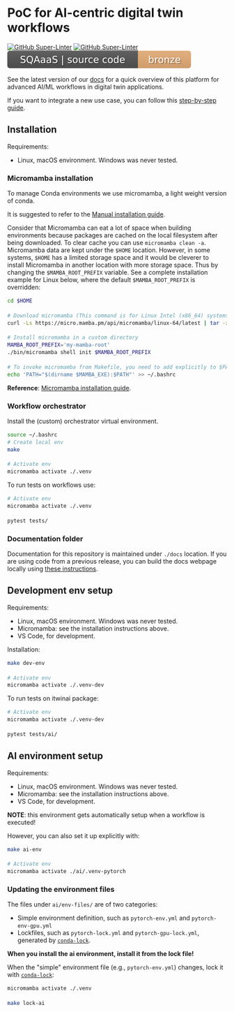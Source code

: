 # PoC for AI-centric digital twin workflows

[![GitHub Super-Linter](https://github.com/interTwin-eu/T6.5-AI-and-ML/actions/workflows/lint.yml/badge.svg)](https://github.com/marketplace/actions/super-linter)
[![GitHub Super-Linter](https://github.com/interTwin-eu/T6.5-AI-and-ML/actions/workflows/check-links.yml/badge.svg)](https://github.com/marketplace/actions/markdown-link-check)
 [![SQAaaS source code](https://github.com/EOSC-synergy/itwinai.assess.sqaaas/raw/main/.badge/status_shields.svg)](https://sqaaas.eosc-synergy.eu/#/full-assessment/report/https://raw.githubusercontent.com/eosc-synergy/itwinai.assess.sqaaas/main/.report/assessment_output.json)

See the latest version of our [docs](https://intertwin-eu.github.io/itwinai/)
for a quick overview of this platform for advanced AI/ML workflows in digital twin applications.

If you want to integrate a new use case, you can follow this
[step-by-step guide](https://intertwin-eu.github.io/itwinai/docs/How-to-use-this-software.html).

## Installation

Requirements:

- Linux, macOS environment. Windows was never tested.

### Micromamba installation

To manage Conda environments we use micromamba, a light weight version of conda.

It is suggested to refer to the
[Manual installation guide](https://mamba.readthedocs.io/en/latest/installation.html#manual-installation).

Consider that Micromamba can eat a lot of space when building environments because packages are cached on
the local filesystem after being downloaded. To clear cache you can use `micromamba clean -a`.
Micromamba data are kept under the `$HOME` location. However, in some systems, `$HOME` has a limited storage
space and it would be cleverer to install Micromamba in another location with more storage space.
Thus by changing the `$MAMBA_ROOT_PREFIX` variable. See a complete installation example for Linux below, where the
default `$MAMBA_ROOT_PREFIX` is overridden:

```bash
cd $HOME

# Download micromamba (This command is for Linux Intel (x86_64) systems. Find the right one for your system!)
curl -Ls https://micro.mamba.pm/api/micromamba/linux-64/latest | tar -xvj bin/micromamba

# Install micromamba in a custom directory
MAMBA_ROOT_PREFIX='my-mamba-root'
./bin/micromamba shell init $MAMBA_ROOT_PREFIX

# To invoke micromamba from Makefile, you need to add explicitly to $PATH
echo 'PATH="$(dirname $MAMBA_EXE):$PATH"' >> ~/.bashrc
```

**Reference**: [Micromamba installation guide](https://mamba.readthedocs.io/en/latest/installation.html#micromamba).

### Workflow orchestrator

Install the (custom) orchestrator virtual environment.

```bash
source ~/.bashrc
# Create local env
make

# Activate env
micromamba activate ./.venv
```

To run tests on workflows use:

```bash
# Activate env
micromamba activate ./.venv

pytest tests/
```

### Documentation folder

Documentation for this repository is maintained under `./docs` location.
If you are using code from a previous release, you can build the docs webpage
locally using [these instructions](docs/README#building-and-previewing-your-site-locally).

## Development env setup

Requirements:

- Linux, macOS environment. Windows was never tested.
- Micromamba: see the installation instructions above.
- VS Code, for development.

Installation:

```bash
make dev-env

# Activate env
micromamba activate ./.venv-dev
```

To run tests on itwinai package:

```bash
# Activate env
micromamba activate ./.venv-dev

pytest tests/ai/
```

## AI environment setup

Requirements:

- Linux, macOS environment. Windows was never tested.
- Micromamba: see the installation instructions above.
- VS Code, for development.

**NOTE**: this environment gets automatically setup when a workflow is executed!

However, you can also set it up explicitly with:

```bash
make ai-env

# Activate env
micromamba activate ./ai/.venv-pytorch
```

### Updating the environment files

The files under `ai/env-files/` are of two categories:

- Simple environment definition, such as `pytorch-env.yml`
and `pytorch-env-gpu.yml`
- Lockfiles, such as `pytorch-lock.yml` and `pytorch-gpu-lock.yml`,
generated by [`conda-lock`](https://conda.github.io/conda-lock/cli/gen/).

**When you install the ai environment, install it from the lock file!**

When the "simple" environment file (e.g., `pytorch-env.yml`) changes,
lock it with [`conda-lock`](https://conda.github.io/conda-lock/cli/gen/):

```bash
micromamba activate ./.venv

make lock-ai
```
